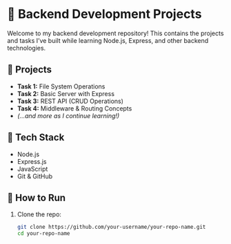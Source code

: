 # 🔧 Backend Development Projects

Welcome to my backend development repository! This contains the projects and tasks I’ve built while learning Node.js, Express, and other backend technologies.

## 📁 Projects

- **Task 1:** File System Operations  
- **Task 2:** Basic Server with Express  
- **Task 3:** REST API (CRUD Operations)  
- **Task 4:** Middleware & Routing Concepts  
- *(...and more as I continue learning!)*

## 🚀 Tech Stack

- Node.js  
- Express.js  
- JavaScript  
- Git & GitHub  

## 📌 How to Run

1. Clone the repo:
   ```bash
   git clone https://github.com/your-username/your-repo-name.git
   cd your-repo-name
